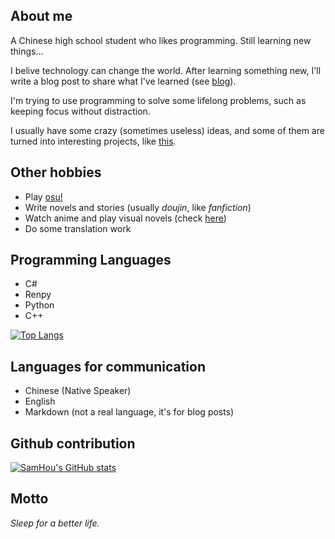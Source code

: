 ## About me
A Chinese high school student who likes programming. Still learning new things...

I belive technology can change the world. After learning something new, I'll write a blog post to share what I've learned (see [blog](https://blog.samhou.top/)).

I'm trying to use programming to solve some lifelong problems, such as keeping focus without distraction.

I usually have some crazy (sometimes useless) ideas, and some of them are turned into interesting projects, like [this](https://github.com/SamHou0/AutoVol).

## Other hobbies
- Play [osu!](https://osu.ppy.sh/users/32622349)
- Write novels and stories (usually *doujin*, like *fanfiction*)
- Watch anime and play visual novels (check [here](https://bgm.tv/user/samhou))
- Do some translation work

## Programming Languages
- C#
- Renpy
- Python
- C++

[![Top Langs](https://github-readme-stats-samhou0.vercel.app/api/top-langs/?username=SamHou0&hide=html,css&theme=tokyonight)](https://github.com/anuraghazra/github-readme-stats)

## Languages for communication
- Chinese (Native Speaker)
- English
- Markdown (not a real language, it's for blog posts)

## Github contribution

[![SamHou's GitHub stats](https://github-readme-stats-samhou0.vercel.app/api?username=samhou0&theme=tokyonight)](https://github.com/anuraghazra/github-readme-stats)

## Motto
*Sleep for a better life.*



<!---
SamHou0/SamHou0 is a ✨ special ✨ repository because its `README.md` (this file) appears on your GitHub profile.
You can click the Preview link to take a look at your changes.
--->
